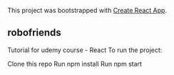 This project was bootstrapped with [Create React App](https://github.com/facebook/create-react-app).

## robofriends

Tutorial for udemy course - React To run the project:

Clone this repo
Run npm install
Run npm start
